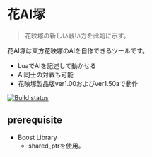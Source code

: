 # 花AI塚

> 花映塚の新しい戦い方を此処に示す。

花AI塚は東方花映塚のAIを自作できるツールです。
 - LuaでAIを記述して動かせる
 - AI同士の対戦も可能
 - 花映塚製品版ver1.00およびver1.50aで動作

[![Build status](https://ci.appveyor.com/api/projects/status/nk74nxvn3tw43f6w?svg=true)](https://ci.appveyor.com/project/ide-an/ka-ai-duka)

## prerequisite 

 * Boost Library
   * shared\_ptrを使用。


